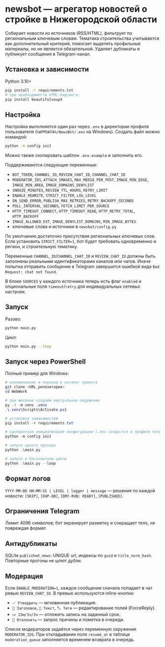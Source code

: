 # newsbot — агрегатор новостей о стройке в Нижегородской области

Собирает новости из источников (RSS/HTML), фильтрует по региональным ключевым словам. Тематика строительства учитывается как дополнительный критерий, помогает выделять профильные материалы, но не является обязательной. Удаляет дубликаты и публикует сообщения в Telegram-канал.

## Установка и зависимости
Python 3.10+
```bash
pip install -r requirements.txt
# при необходимости HTML-парсинга:
pip install beautifulsoup4
```

## Настройка
Настройка выполняется один раз через `.env` в директории профиля пользователя
(`%APPDATA%/NewsBot/.env` на Windows). Создать файл можно командой:

```bash
python -m config init
```

Можно также скопировать шаблон `.env.example` и заполнить его.

Поддерживаются следующие переменные:
- `BOT_TOKEN`, `CHANNEL_ID`, `REVIEW_CHAT_ID`, `CHANNEL_CHAT_ID`
- `MODERATOR_IDS`, `ATTACH_IMAGES`, `MAX_MEDIA_PER_POST`, `IMAGE_MIN_EDGE`, `IMAGE_MIN_AREA`, `IMAGE_DOMAINS_DENYLIST`
- `SNOOZE_MINUTES`, `REVIEW_TTL_HOURS`, `RETRY_LIMIT`
- `ENABLE_REWRITE`, `STRICT_FILTER`, `LOG_LEVEL`
- `ON_SEND_ERROR`, `PUBLISH_MAX_RETRIES`, `RETRY_BACKOFF_SECONDS`
- `POLL_INTERVAL_SECONDS`, `FETCH_LIMIT_PER_SOURCE`
- `HTTP_TIMEOUT_CONNECT`, `HTTP_TIMEOUT_READ`, `HTTP_RETRY_TOTAL`, `HTTP_BACKOFF`
- `IMAGE_ALLOWED_EXT`, `IMAGE_DENYLIST_DOMAINS`, `MIN_IMAGE_BYTES`
- ключевые слова и источники в `newsbot/config.py`

По умолчанию достаточно присутствия региональных ключевых слов. Если установить `STRICT_FILTER=1`, бот будет требовать одновременно и регион, и строительную тематику.

Переменные `CHANNEL_ID`/`CHANNEL_CHAT_ID` и `REVIEW_CHAT_ID` должны быть заполнены
реальными идентификаторами каналов или чатов. Иначе попытка отправить сообщение
в Telegram завершится ошибкой вида `Bad Request: chat not found`.

В блоке `SOURCES` у каждого источника теперь есть флаг `enabled` и опциональные
поля `timeout`/`retry` для индивидуальных сетевых настроек.

## Запуск
Разово:
```bash
python main.py
```
Цикл:
```bash
python main.py --loop
```

## Запуск через PowerShell
Полный пример для Windows:

```powershell
# клонирование и переход в каталог проекта
git clone <URL_репозитория>
cd WebWork

# при желании создаём виртуальное окружение
py -3 -m venv .venv
.\.venv\Scripts\Activate.ps1

# установка зависимостей
pip install -r requirements.txt

# однократная инициализация конфигурации (.env создастся в профиле пользователя)
python -m config init

# запуск одного прохода
python .\main.py

# запуск в бесконечном цикле
python .\main.py --loop
```

## Формат логов
`YYYY-MM-DD HH:MM:SS | LEVEL | logger | message` — решения по каждой новости: `[SKIP]`, `[DUP-DB]`, `[DRY-RUN: READY]`, `[PUBLISHED]`.

## Ограничения Telegram
Лимит 4096 символов; бот экранирует разметку и сокращает тело, не повреждая формат.

## Антидубликаты
SQLite `published_news`: UNIQUE url, индексы по `guid` и `title_norm_hash`. Повторные прогоны не шлют дубли.

## Модерация
Если `ENABLE_MODERATION=1`, каждое сообщение сначала попадает в чат ревью `REVIEW_CHAT_ID`.
В превью используются inline-кнопки:

- `✅ Утвердить` — мгновенная публикация.
- `📝 Заголовок`, `📝 Текст`, `🏷️ Теги` — редактирование полей (ForceReply).
- `💤 15м/1ч/3ч` — отложить запись на заданный срок.
- `🚫 Отклонить` — запрос причины и пометка в очереди.

Список модераторов задаётся через переменную окружения `MODERATOR_IDS`.
При откладывании поле `resume_at` в таблице `moderation_queue` заполняется
временем возврата в очередь.
